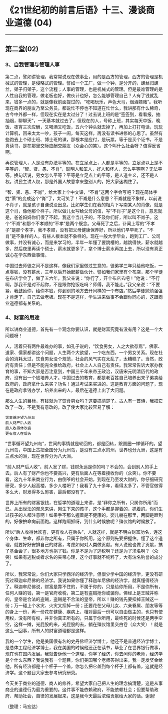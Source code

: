 # 《21世纪初的前言后语》十三、漫谈商业道德 (04)

------

## 第二堂(02)

### 3、自我管理与管理人事

第二点，譬如讲管理，我常常说现在做事业，用的是西方的管理，西方的管理是机械式的管理，是侵略式的管理。譬如一个工厂，做一个钟，是分开的，螺丝归螺丝，架子归架子，这个流程；人事的管理，也是机械式的管理。但是最难管理的是人性自我的管理，做老板也好，做伙计也好，怎么能够管理自己？人有了钱就乱来，钱多一点的，就是像我前面提过的，“吃喝玩乐，声色犬马，烟酒嫖赌”。我听现在商界的朋友乃至公务员，都说忙不停也不知道在忙什么，我讲那有什么稀奇，古今中外都一样，但现在实在是太过分了！过去说上班的是“签签到，看看报，抽抽烟，聊聊天”，一天基本就过去了，但现在的人，号称上班，其实每天中饭、晚饭、夜宵三次应酬，又喝酒又吃饭，五六个钟头就去掉了，再加上打打电话，玩玩计算机，回来太太一吵，孩子一闹，每天这样，再没有读书进修的心思了。虽然有些跑去上个硕士班、博士班的课，那根本是应付，是玩票，等于是买个证书，不是真读书，是在那里交际应酬交朋友（众会心的笑）。这个叫什么社会呀？值得反省啊。

再说管理人，人是没有办法平等的。在立足点上，人都是平等的，立足点以上是不平等的，“智、贤、愚、不肖”，聪明人和笨人，好人和坏人，怎么平等啊？无法平等。换句话说，男女怎么平等？平等是立足点上的平等，是人道主义，还不是人权。讲民主讲人权，那是外国人故意拿来整别人的，把大家迷糊住了。

“智、贤、愚、不肖”，给大家上个中文课，“不肖”这两个字会写吧？现在简体字姓“萧”的变成这个“肖”了，太可笑了！不肖是什么意思？不肖就是不象样，以前说不肖子，就是孩子自谦说没出息。比如学生们在我的相片下写南某人的肖像，就是这个肖，像他那个样子。所以做儿女写给父母的信，写“不肖子”是这个肖，意思就是，爸爸妈妈你们很了不起，我这个当儿子的，不及你们好，所以叫不肖子。这个“不肖”和那个不孝顺的“不孝”是两个既念。父母死了之后，讣闻上写的“不孝子”是那个孝字，我不孝顺，没有把父母健康保养好，所以他们早早死了。“不肖”是不象样的人，有些人根本就不象样的。现在一般大学毕业，跑到工厂、公司做事，并没有诚心，而是来学习的，半年一年懂了要跳槽的，越跳得快，薪水就越多，然后夜里再读个硕士，薪水就更多了，拿个博士薪水再加上去，所以没有真正诚心在学东西做事情。

中国过去师徒之间不是这样，像我们家里做过生意的，徒弟学三年只给他吃饭，一点零钱，没有薪水，三年以后开始起薪做伙计。譬如我们家里有个布店，那个学徒在布店学会了，做了五六年，我父亲说：“你行了，开个布店去吧！”他说：“不行啊，那我不是对不起你，不是跟你抢饭吃吗？师傅，我不能走。”我父亲说：“不要紧，我鼓励你，给你本钱，你到别的地方去开同样的一个布店。”然后学徒勉勉强强才肯走了，自己去做老板。现在不是这样，学生进来做事不会跟你同心的，这跟商业道德都有关系的。

### 4、财富的用途

所以讲商业道德，首先有一个观念你要认识，就是财富究竟有没有用？这是一个大问题呀！

人，活着只有两件最难办的事，如孔子说的，“饮食男女，人之大欲存焉”，佛家、道家、儒家都讲这个问题，人生两个大欲望，一个吃东西，一个男女关系。现在社会的消耗太过，饮食男女没个规范，社会的风气实在太乱了，太糟糕了。当然，政府有责任；但是不能完全推给政府，社会上人人自己有责任。我常常告诉大家办教育的事，不知大家是否注意到，中国三千年来帝王政治，汉唐宋元明清历代的政府，没有出一个钱培养人才。中国过去的教育，都是老百姓自己培养出来子弟卖给政府的，政府拿什么来买？功名！通过考试来买进的。这是教育方面的问题了，现在是政府拿钱办学，培养出来的人，最后在道德上出了大问题。

那么人生的目标，有钱就为了饮食男女吗？这要搞清楚了。古人有一首诗，我把它改了一改，不是我有意改的，改了使大家比较容易了解：

```
世事循环望九州岛
前人财产后人收
后人收得休欢喜
更有收人在后头
```

“世事循环望九州岛”，世间的事情就是轮回的，都是回转，跟圆圈一样循环的。望九州岛，中国上古把全国分为九州岛，是没有三点水的州，世界也分九洲，这是有三点水的洲，现在世界分为八大洲。

“前人财产后人收”，前人发了财，钱财永远是你的吗？不会的，会到别人的手上去。后人有了财产你也不要高兴，更有后面人在等着接收你的（众笑）。你不要看，这九十年来商业行为，由倒爷的社会开始，到现在乃至发大财的，你仔细研究研究，多少人起高楼，多少人楼坍了！我看了九十多年，看得太多了，不管官做得多么大，财发得多么厉害，最后都没有了。

世界上所有的财富银钱，在哲学的道理上来讲，是“非你之所有，只属你所用”而已。从出世法的观念来讲，刚生下来的孩子，这个手都是握着的，抓着的。你们生过孩子的人都注意啊！如果手不那么握着是不健康的。婴儿躺在那里，两脚是蹬到的，好像拚命向前面跑。这样跑啊抓呀，到什么时候放呢？殡仪馆的时候放了。

所以“后人收得休欢喜，更有收人在后头”，人就这样，就是不明白财富功名，连这个身体、生命，都非你之所有，只属于你所用，这个原则先要把握住。懂了这个道理，就要好好安排自己的财富，考虑如何对人类做贡献。有人说他也做了贡献，搞了基金会了，很多地方也捐了钱。你是不是为了逃税啊？还是为了求名啊？（众笑）如果有逃税或者求名的夹带心理，这个好事就不纯粹了，大有沽名钓誉的成分了。

所以，我常常说，你们大家只学西洋的经济学，但很少学中国的经济学，更没有研究过释迦牟尼佛的经济学。我说如果你懂了释迦牟尼佛的经济学，就真懂得经济了。释迦牟尼佛说，财富是靠不住的，不属于你的，只是给你所用，不是你所有，任何人赚的钱，第一是官府收税，第二是有盗贼抢你或骗你。佛经上是王贼并称的，皇帝是合法的盗贼，盗贼是不合法的皇帝，所以！赚的钱先要扣掉王贼这一份；万一碰上个水灾、火灾又扣掉一份；还要花在父母儿女、六亲眷属、朋友等等的身上一份，再一份花在健康、疾病上，相对最后一份可以自由做主的，也只有使用权，没有所有权，并非你真正所有的，只属于你所用，最终死的时候还是两手空空，这样一摊，光屁股的来，光屁股的去，躺在殡仪馆里交白卷（众大笑）！就是这么一回事，所有人的财富道理都是这样。

我的一个学生，他是美国很有名的史丹佛经济学博士，他还不是普通经济学博士，是总体工程经济学博士，我在美国的时候他还正在读书，毕业了在世界银行做事，现在也在国内发展。我就告诉他一个道理，你学了经济，你去问你的老师，经济学是个什么东西？我说我有一个题目，你们美国哪个老师答得出来，我一定发奖金给他。所有经济都是十个杯子一个盖，你怎么把它盖到每个杯子上都有盖，这就是经济学。这个题目大家去参考研究研究。

今天关于商业的道德、商人的修养，希望大家自己把人生的理念搞清楚，这是从事商业的道德行为最为重要的。这件事不能依赖政府，不能依赖社会；但要帮助政府、帮助社会，自律的发展起来，这是我今天最后浓缩贡献给大家的话。谢谢!

（整理：马宏达）

